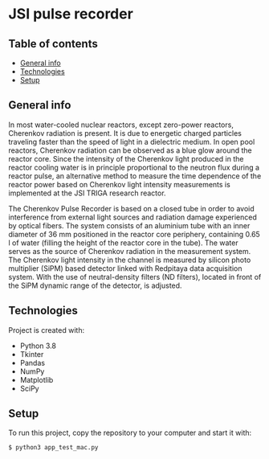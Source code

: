 # JSI pulse recorder
## Table of contents
* [General info](#general-info)
* [Technologies](#technologies)
* [Setup](#setup)

## General info
In most water-cooled nuclear reactors, except zero-power reactors, Cherenkov radiation is present. It is due to energetic charged particles traveling faster than the speed of light in a dielectric medium. In open pool reactors, Cherenkov radiation can be observed as a blue glow around the reactor core. Since the intensity of the Cherenkov light produced in the reactor cooling water is in principle proportional to the neutron flux during a reactor pulse, an alternative method to measure the time dependence of the reactor power based on Cherenkov light intensity measurements is implemented at the JSI TRIGA research reactor.

The Cherenkov Pulse Recorder is based on a closed tube in order to avoid interference from external light sources and radiation damage experienced by optical fibers. The system consists of an aluminium tube with an inner diameter of 36 mm positioned in the reactor core periphery, containing 0.65 l of water (filling the height of the reactor core in the tube). The water serves as the source of Cherenkov radiation in the measurement system. The Cherenkov light intensity in the channel is measured by silicon photo multiplier (SiPM) based detector linked with Redpitaya data acquisition system. With the use of neutral-density filters (ND filters), located in front of the SiPM dynamic range of the detector, is adjusted.

## Technologies
Project is created with:
* Python 3.8
* Tkinter
* Pandas
* NumPy
* Matplotlib
* SciPy
	
## Setup
To run this project, copy the repository to your computer and start it with:
```
$ python3 app_test_mac.py
```
